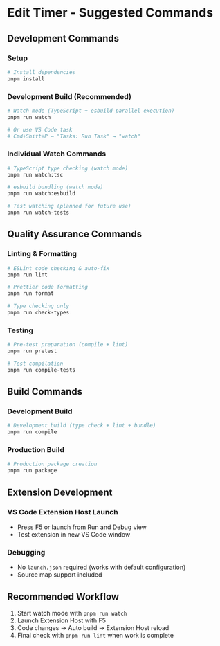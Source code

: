 # Edit Timer - Suggested Commands

## Development Commands

### Setup
```bash
# Install dependencies
pnpm install
```

### Development Build (Recommended)
```bash
# Watch mode (TypeScript + esbuild parallel execution)
pnpm run watch

# Or use VS Code task
# Cmd+Shift+P → "Tasks: Run Task" → "watch"
```

### Individual Watch Commands
```bash
# TypeScript type checking (watch mode)
pnpm run watch:tsc

# esbuild bundling (watch mode)
pnpm run watch:esbuild

# Test watching (planned for future use)
pnpm run watch-tests
```

## Quality Assurance Commands

### Linting & Formatting
```bash
# ESLint code checking & auto-fix
pnpm run lint

# Prettier code formatting
pnpm run format

# Type checking only
pnpm run check-types
```

### Testing
```bash
# Pre-test preparation (compile + lint)
pnpm run pretest

# Test compilation
pnpm run compile-tests
```

## Build Commands

### Development Build
```bash
# Development build (type check + lint + bundle)
pnpm run compile
```

### Production Build
```bash
# Production package creation
pnpm run package
```

## Extension Development

### VS Code Extension Host Launch
- Press F5 or launch from Run and Debug view
- Test extension in new VS Code window

### Debugging
- No `launch.json` required (works with default configuration)
- Source map support included

## Recommended Workflow
1. Start watch mode with `pnpm run watch`
2. Launch Extension Host with F5
3. Code changes → Auto build → Extension Host reload
4. Final check with `pnpm run lint` when work is complete